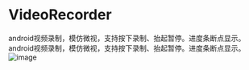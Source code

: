 VideoRecorder
=============

android视频录制，模仿微视，支持按下录制、抬起暂停。进度条断点显示。
android视频录制，模仿微视，支持按下录制、抬起暂停。进度条断点显示。
![image](img/Screenshot_2014-03-22-22-07-35.jpg)
